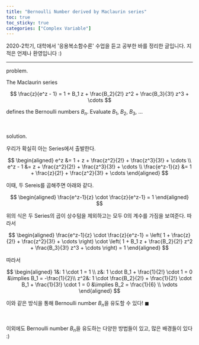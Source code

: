 ```yaml
---
title: "Bernoulli Number derived by Maclaurin series"
toc: true
toc_sticky: true
categories: ["Complex Variable"]
---
```



2020-2학기, 대학에서 '응용복소함수론' 수업을 듣고 공부한 바를 정리한 글입니다. 지적은 언제나 환영입니다 :)

<hr>

<span class="statement-title">problem</span>.<br>

<div class="notice" markdown="1">
The Maclaurin series

$$
\frac{z}{e^z - 1} = 1 + B_1 z + \frac{B_2}{2!} z^2 + \frac{B_3}{3!} z^3 + \cdots
$$

defines the Bernoulli numbers $B_n$. Evaluate $B_1$, $B_2$, $B_3$, ...

</div>

<br>

<span class="statement-title">solution</span>.<br>

<div class="math-statement" markdown="1">
우리가 확실히 아는 Series에서 출발한다.

$$
\begin{aligned}
  e^z &= 1 + z + \frac{z^2}{2!} + \frac{z^3}{3!} + \cdots \\
  e^z - 1 &= z + \frac{z^2}{2!} + \frac{z^3}{3!} + \cdots \\
  \frac{e^z-1}{z} &= 1 + \frac{z}{2!} + \frac{z^2}{3!} + \cdots
\end{aligned}
$$

이때, 두 Sereis를 곱해주면 아래와 같다.

$$
\begin{aligned}
  \frac{e^z-1}{z} \cdot \frac{z}{e^z-1} = 1
\end{aligned}
$$

위의 식은 두 Series의 곱이 상수텀을 제외하고는 모두 0의 계수를 가짐을 보여준다. 따라서

$$
\begin{aligned}
  \frac{e^z-1}{z} \cdot \frac{z}{e^z-1} = \left( 1 + \frac{z}{2!} + \frac{z^2}{3!} + \cdots \right) \cdot \left( 1 + B_1 z + \frac{B_2}{2!} z^2 + \frac{B_3}{3!} z^3 + \cdots \right) = 1
\end{aligned}
$$

따라서

$$
\begin{aligned}
  1&: 1 \cdot 1 = 1 \\
  z&: 1 \cdot B_1 + \frac{1}{2!} \cdot 1 = 0 &\implies B_1 = -\frac{1}{2}\\
  z^2&: 1 \cdot \frac{B_2}{2!} + \frac{1}{2!} \cdot B_1 + \frac{1}{3!} \cdot 1 = 0 &\implies B_2 = \frac{1}{6} \\
  \vdots
\end{aligned}
$$

이와 같은 방식을 통해 Bernoulli number $B_n$을 유도할 수 있다! $\blacksquare$

</div>

<br>

이외에도 Bernoulli number $B_n$을 유도하는 다양한 방법들이 있고, 많은 배경들이 있다 :)


